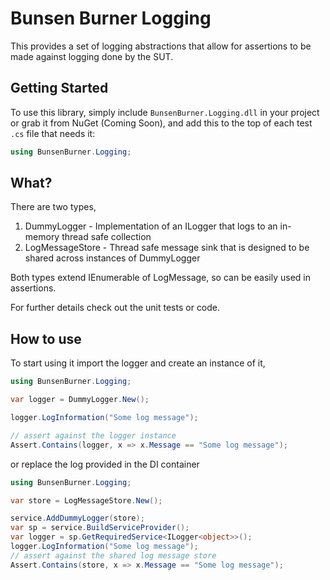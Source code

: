 ﻿# Bunsen Burner Logging

This provides a set of logging abstractions that allow for assertions to be made
against logging done by the SUT.

## Getting Started

To use this library, simply include `BunsenBurner.Logging.dll` in your project
or grab
it from NuGet (Coming Soon), and add this to the top of each test `.cs` file
that needs it:

```C#
using BunsenBurner.Logging;
```

## What?

There are two types,

1. DummyLogger - Implementation of an ILogger that logs to an in-memory thread
   safe collection
2. LogMessageStore - Thread safe message sink that is designed to be shared
   across instances of DummyLogger

Both types extend IEnumerable of LogMessage, so can be easily used in
assertions.

For further details check out the unit tests or code.

## How to use

To start using it import the logger and create an instance of it,

```c#
using BunsenBurner.Logging;

var logger = DummyLogger.New();

logger.LogInformation("Some log message");

// assert against the logger instance
Assert.Contains(logger, x => x.Message == "Some log message");
```

or replace the log provided in the DI container

```c#
using BunsenBurner.Logging;

var store = LogMessageStore.New();

service.AddDummyLogger(store);
var sp = service.BuildServiceProvider();
var logger = sp.GetRequiredService<ILogger<object>>();
logger.LogInformation("Some log message");
// assert against the shared log message store
Assert.Contains(store, x => x.Message == "Some log message");
```
